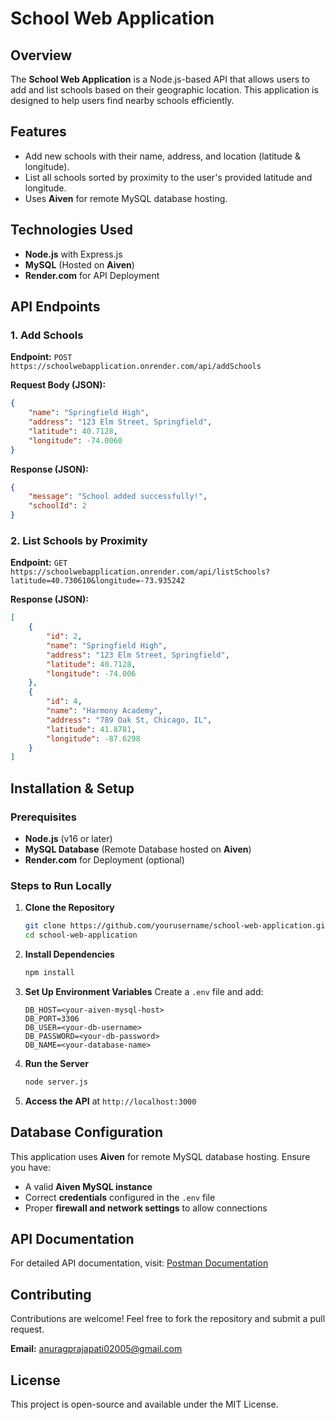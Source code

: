 # School Web Application

## Overview
The **School Web Application** is a Node.js-based API that allows users to add and list schools based on their geographic location. This application is designed to help users find nearby schools efficiently.

## Features
- Add new schools with their name, address, and location (latitude & longitude).
- List all schools sorted by proximity to the user's provided latitude and longitude.
- Uses **Aiven** for remote MySQL database hosting.

## Technologies Used
- **Node.js** with Express.js
- **MySQL** (Hosted on **Aiven**)
- **Render.com** for API Deployment

## API Endpoints
### 1. Add Schools
**Endpoint:** `POST https://schoolwebapplication.onrender.com/api/addSchools`

**Request Body (JSON):**
```json
{
    "name": "Springfield High",
    "address": "123 Elm Street, Springfield",
    "latitude": 40.7128,
    "longitude": -74.0060
}
```

**Response (JSON):**
```json
{
    "message": "School added successfully!",
    "schoolId": 2
}
```

### 2. List Schools by Proximity
**Endpoint:** `GET https://schoolwebapplication.onrender.com/api/listSchools?latitude=40.730610&longitude=-73.935242`

**Response (JSON):**
```json
[
    {
        "id": 2,
        "name": "Springfield High",
        "address": "123 Elm Street, Springfield",
        "latitude": 40.7128,
        "longitude": -74.006
    },
    {
        "id": 4,
        "name": "Harmony Academy",
        "address": "789 Oak St, Chicago, IL",
        "latitude": 41.8781,
        "longitude": -87.6298
    }
]
```

## Installation & Setup
### Prerequisites
- **Node.js** (v16 or later)
- **MySQL Database** (Remote Database hosted on **Aiven**)
- **Render.com** for Deployment (optional)

### Steps to Run Locally
1. **Clone the Repository**
   ```sh
   git clone https://github.com/yourusername/school-web-application.git
   cd school-web-application
   ```
2. **Install Dependencies**
   ```sh
   npm install
   ```
3. **Set Up Environment Variables**
   Create a `.env` file and add:
   ```env
   DB_HOST=<your-aiven-mysql-host>
   DB_PORT=3306
   DB_USER=<your-db-username>
   DB_PASSWORD=<your-db-password>
   DB_NAME=<your-database-name>
   ```
4. **Run the Server**
   ```sh
   node server.js
   ```
5. **Access the API** at `http://localhost:3000`

## Database Configuration
This application uses **Aiven** for remote MySQL database hosting. Ensure you have:
- A valid **Aiven MySQL instance**
- Correct **credentials** configured in the `.env` file
- Proper **firewall and network settings** to allow connections

## API Documentation
For detailed API documentation, visit: [Postman Documentation](https://documenter.getpostman.com/view/35201032/2sAYdmk7zw)

## Contributing
Contributions are welcome! Feel free to fork the repository and submit a pull request.

**Email:** [anuragprajapati02005@gmail.com](mailto:anuragprajapati02005@gmail.com)

## License
This project is open-source and available under the MIT License.